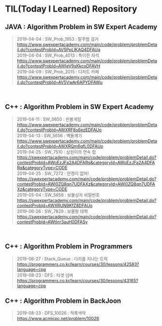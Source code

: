 ﻿TIL(Today I Learned) Repository
===============================

JAVA : Algorithm Problem in SW Expert Academy<br />
----------------------------------------------------
> 2019-04-04 : SW_Prob_1953 : 탈주범 검거<br />
> https://www.swexpertacademy.com/main/code/problem/problemDetail.do?contestProbId=AV5PpLlKAQ4DFAUq <br />
> 2019-04-04 : SW_Prob_4013 : 특이한 자석<br />
> https://www.swexpertacademy.com/main/code/problem/problemDetail.do?contestProbId=AWIeV9sKkcoDFAVH <br />
> 2019-04-09 : SW_Prob_2015 : 디저트 카페<br />
> https://www.swexpertacademy.com/main/code/problem/problemDetail.do?contestProbId=AV5VwAr6APYDFAWu <br />
<br />

C++ : Algorithm Problem in SW Expert Academy<br />
---------------------------------------------------
> 2019-04-11 : SW_5650 : 핀볼게임<br />
> https://www.swexpertacademy.com/main/code/problem/problemDetail.do?contestProbId=AWXRF8s6ezEDFAUo <br />
> 2019-04-13 : SW_5656 : 벽돌깨기<br />
> https://www.swexpertacademy.com/main/code/problem/problemDetail.do?contestProbId=AWXRQm6qfL0DFAUo <br />
> 2019-04-25 : SW_7510 : 상원이의 연속 합<br />
> https://swexpertacademy.com/main/code/problem/problemDetail.do?contestProbId=AWoEzJFa2A4DFARq&categoryId=AWoEzJFa2A4DFARq&categoryType=CODE <br />
> 2019-04-25 : SW_7272 : 안경이 없어!<br />
> https://swexpertacademy.com/main/code/problem/problemDetail.do?contestProbId=AWl0ZQ8qn7UDFAXz&categoryId=AWl0ZQ8qn7UDFAXz&categoryType=CODE <br />
> 2019-05-04 : SW_5658 : 보물상자 비밀번호<br />
> https://swexpertacademy.com/main/code/problem/problemDetail.do?contestProbId=AWXRUN9KfZ8DFAUo <br />
> 2019-06-26 : SW_7829 : 보물왕 태혁 <br>
> https://swexpertacademy.com/main/code/problem/problemDetail.do?contestProbId=AWtInr3auH0DFASy <br>
<br>

C++ : Algorithm Problem in Programmers <br>
-------------------------------------------
> 2019-06-27 : Stack_Queue : 다리를 지나는 트럭<br>
> https://programmers.co.kr/learn/courses/30/lessons/42583?language=cpp <br>
> 2019-08-23 : DFS : 타겟 넘버<br>
> https://programmers.co.kr/learn/courses/30/lessons/43165?language=cpp <br>

C++ : Algorithm Problem in BackJoon <br>
----------------------------------------
> 2019-08-23 : DFS_10026 : 적록색약<br>
> https://www.acmicpc.net/problem/10026<br>
